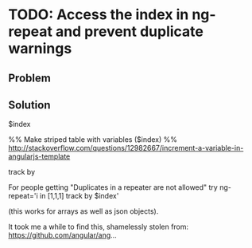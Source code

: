# TODO: Access the index in ng-repeat and prevent duplicate warnings

## Problem

## Solution


$index

%% Make striped table with variables ($index)
%% http://stackoverflow.com/questions/12982667/increment-a-variable-in-angularjs-template


track by

For people getting "Duplicates in a repeater are not allowed" try
ng-repeat='i in [1,1,1] track by $index'

(this works for arrays as well as json objects).

It took me a while to find this, shamelessly stolen from: https://github.com/angular/ang...



